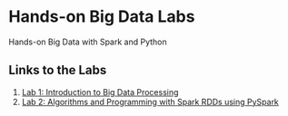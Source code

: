 # Hands-on Big Data Labs
Hands-on Big Data with Spark and Python

## Links to the Labs
1. <a href="https://github.com/osekoo/hands-on-bigdata/blob/develop/Lab1_Instructions.md">Lab 1: Introduction to Big Data Processing</a>
2. <a href="https://github.com/osekoo/hands-on-bigdata/blob/develop/Lab2_RDD_Instructions.md">Lab 2: Algorithms and Programming with Spark RDDs using PySpark</a>
